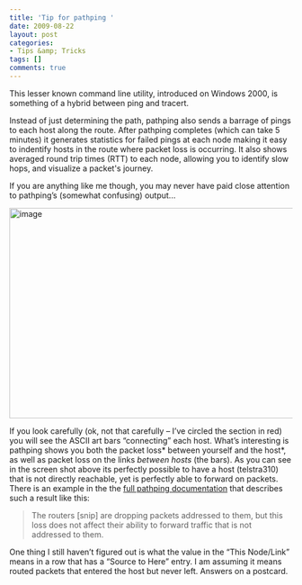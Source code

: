 ```yaml
---
title: 'Tip for pathping '
date: 2009-08-22
layout: post
categories:
- Tips &amp; Tricks
tags: []
comments: true
---
```


This lesser known command line utility, introduced on Windows 2000, is something of a hybrid between ping and tracert.

Instead of just determining the path, pathping also sends a barrage of pings to each host along the route. After pathping completes (which can take 5 minutes) it generates statistics for failed pings at each node making it easy to indentify hosts in the route where packet loss is occurring. It also shows averaged round trip times (RTT) to each node, allowing you to identify slow hops, and visualize a packet's journey.

If you are anything like me though, you may never have paid close attention to pathping’s (somewhat confusing) output...

<img style="border: 0pt none; display: inline;" title="Image of pathping results with connecting bars highlighted" src="https://s3-us-west-2.amazonaws.com/jack-ukleja-com/image_thumb7.png" border="0" alt="image" width="644" height="374">

If you look carefully (ok, not that carefully – I’ve circled the section in red) you will see the ASCII art bars “connecting” each host. What’s interesting is pathping shows you both the packet loss* between yourself and the host*, as well as packet loss on the links *between hosts* (the bars). As you can see in the screen shot above its perfectly possible to have a host (telstra310) that is not directly reachable, yet is perfectly able to forward on packets. There is an example in the the [full pathping documentation](http://www.microsoft.com/resources/documentation/windows/xp/all/proddocs/en-us/pathping.mspx?mfr=true) that describes such a result like this:
<blockquote>The routers [snip] are dropping packets addressed to them, but this loss does not affect their ability to forward traffic that is not addressed to them.</blockquote>
One thing I still haven’t figured out is what the value in the “This Node/Link” means in a row that has a “Source to Here” entry. I am assuming it means routed packets that entered the host but never left. Answers on a postcard.